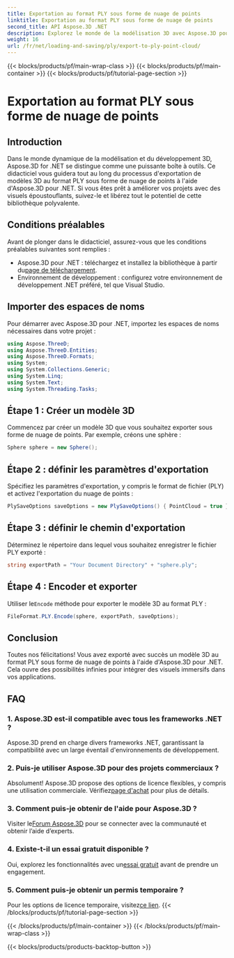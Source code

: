 ```yaml
---
title: Exportation au format PLY sous forme de nuage de points
linktitle: Exportation au format PLY sous forme de nuage de points
second_title: API Aspose.3D .NET
description: Explorez le monde de la modélisation 3D avec Aspose.3D pour .NET. Apprenez à exporter des modèles au format PLY sans effort. Élevez vos projets avec des visuels époustouflants.
weight: 16
url: /fr/net/loading-and-saving/ply/export-to-ply-point-cloud/
---
```


{{< blocks/products/pf/main-wrap-class >}}
{{< blocks/products/pf/main-container >}}
{{< blocks/products/pf/tutorial-page-section >}}

# Exportation au format PLY sous forme de nuage de points

## Introduction
Dans le monde dynamique de la modélisation et du développement 3D, Aspose.3D for .NET se distingue comme une puissante boîte à outils. Ce didacticiel vous guidera tout au long du processus d'exportation de modèles 3D au format PLY sous forme de nuage de points à l'aide d'Aspose.3D pour .NET. Si vous êtes prêt à améliorer vos projets avec des visuels époustouflants, suivez-le et libérez tout le potentiel de cette bibliothèque polyvalente.
## Conditions préalables
Avant de plonger dans le didacticiel, assurez-vous que les conditions préalables suivantes sont remplies :
-  Aspose.3D pour .NET : téléchargez et installez la bibliothèque à partir du[page de téléchargement](https://releases.aspose.com/3d/net/).
- Environnement de développement : configurez votre environnement de développement .NET préféré, tel que Visual Studio.
## Importer des espaces de noms
Pour démarrer avec Aspose.3D pour .NET, importez les espaces de noms nécessaires dans votre projet :
```csharp
using Aspose.ThreeD;
using Aspose.ThreeD.Entities;
using Aspose.ThreeD.Formats;
using System;
using System.Collections.Generic;
using System.Linq;
using System.Text;
using System.Threading.Tasks;
```
## Étape 1 : Créer un modèle 3D
Commencez par créer un modèle 3D que vous souhaitez exporter sous forme de nuage de points. Par exemple, créons une sphère :
```csharp
Sphere sphere = new Sphere();
```
## Étape 2 : définir les paramètres d'exportation
Spécifiez les paramètres d'exportation, y compris le format de fichier (PLY) et activez l'exportation du nuage de points :
```csharp
PlySaveOptions saveOptions = new PlySaveOptions() { PointCloud = true };
```
## Étape 3 : définir le chemin d'exportation
Déterminez le répertoire dans lequel vous souhaitez enregistrer le fichier PLY exporté :
```csharp
string exportPath = "Your Document Directory" + "sphere.ply";
```
## Étape 4 : Encoder et exporter
 Utiliser le`Encode` méthode pour exporter le modèle 3D au format PLY :
```csharp
FileFormat.PLY.Encode(sphere, exportPath, saveOptions);
```
## Conclusion
Toutes nos félicitations! Vous avez exporté avec succès un modèle 3D au format PLY sous forme de nuage de points à l'aide d'Aspose.3D pour .NET. Cela ouvre des possibilités infinies pour intégrer des visuels immersifs dans vos applications.

## FAQ
### 1. Aspose.3D est-il compatible avec tous les frameworks .NET ?
Aspose.3D prend en charge divers frameworks .NET, garantissant la compatibilité avec un large éventail d'environnements de développement.
### 2. Puis-je utiliser Aspose.3D pour des projets commerciaux ?
 Absolument! Aspose.3D propose des options de licence flexibles, y compris une utilisation commerciale. Vérifiez[page d'achat](https://purchase.aspose.com/buy) pour plus de détails.
### 3. Comment puis-je obtenir de l'aide pour Aspose.3D ?
 Visiter le[Forum Aspose.3D](https://forum.aspose.com/c/3d/18) pour se connecter avec la communauté et obtenir l’aide d’experts.
### 4. Existe-t-il un essai gratuit disponible ?
 Oui, explorez les fonctionnalités avec un[essai gratuit](https://releases.aspose.com/) avant de prendre un engagement.
### 5. Comment puis-je obtenir un permis temporaire ?
 Pour les options de licence temporaire, visitez[ce lien](https://purchase.aspose.com/temporary-license/).
{{< /blocks/products/pf/tutorial-page-section >}}

{{< /blocks/products/pf/main-container >}}
{{< /blocks/products/pf/main-wrap-class >}}

{{< blocks/products/products-backtop-button >}}
